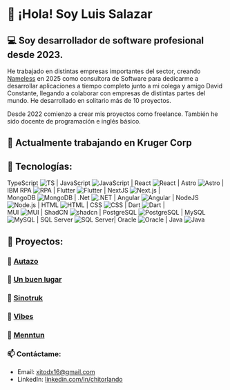 # 👋 ¡Hola! Soy Luis Salazar

## 💻 Soy desarrollador de software profesional desde 2023.

He trabajado en distintas empresas importantes del sector, creando [Nameless](https://namelessec.com) en 2025 como consultora de Software para dedicarme a desarrollar aplicaciones a tiempo completo junto a mi colega y amigo David Constante, llegando a colaborar con empresas de distintas partes del mundo. He desarrollado en solitario más de 10 proyectos.

Desde 2022 comienzo a crear mis proyectos como freelance. También he sido docente de programación e inglés básico.

## 🚀 Actualmente trabajando en Kruger Corp 

## 🔧 Tecnologías:

TypeScript ![TS](https://img.shields.io/badge/-%20-3178C6?style=flat&logo=typescript&logoColor=white) | JavaScript ![JavaScript](https://img.shields.io/badge/-%20-F7DF1E?style=flat&logo=javascript&logoColor=black) | React ![React](https://img.shields.io/badge/-%20-20232A?style=flat&logo=react&logoColor=61DAFB) | Astro ![Astro](https://img.shields.io/badge/-%20-FF5D01?style=flat&logo=astro&logoColor=white) | IBM RPA ![RPA](https://img.shields.io/badge/-%20-0088CE?style=flat&logo=automation-anywhere&logoColor=white) | Flutter ![Flutter](https://img.shields.io/badge/-%20-02569B?style=flat&logo=flutter&logoColor=white) | NextJS ![Next.js](https://img.shields.io/badge/-%20-000000?style=flat&logo=next.js&logoColor=white) |
<br/>
MongoDB ![MongoDB](https://img.shields.io/badge/-%20-47A248?style=flat&logo=mongodb&logoColor=white) | .Net  ![.NET](https://img.shields.io/badge/-%20-512BD4?style=flat&logo=dotnet&logoColor=white) | 
Angular  ![Angular](https://img.shields.io/badge/-%20-DD0031?style=flat&logo=angular&logoColor=white) |
NodeJS ![Node.js](https://img.shields.io/badge/-%20-339933?style=flat&logo=node.js&logoColor=white) | 
HTML ![HTML](https://img.shields.io/badge/-%20-E34F26?style=flat&logo=html5&logoColor=white) |  CSS ![CSS](https://img.shields.io/badge/-%20-1572B6?style=flat&logo=css3&logoColor=white) | Dart ![Dart](https://img.shields.io/badge/-%20-0175C2?style=flat&logo=dart&logoColor=white) | 
<br/>
MUI ![MUI](https://img.shields.io/badge/-%20-007FFF?style=flat&logo=mui&logoColor=white) | ShadCN ![shadcn](https://img.shields.io/badge/-%20-111827?style=flat&logo=tailwindcss&logoColor=white) | 
PostgreSQL ![PostgreSQL](https://img.shields.io/badge/-%20-336791?style=flat&logo=postgresql&logoColor=white) | MySQL ![MySQL](https://img.shields.io/badge/-%20-4479A1?style=flat&logo=mysql&logoColor=white) | 
SQL Server ![SQL Server](https://img.shields.io/badge/-%20-CC2927?style=flat&logo=microsoftsqlserver&logoColor=white)| 
Oracle ![Oracle](https://img.shields.io/badge/-%20-F80000?style=flat&logo=oracle&logoColor=white)
 | Java ![Java](https://img.shields.io/badge/-%20-007396?style=flat&logo=openjdk&logoColor=white)

## 🧱 Proyectos:

### 🚙 [Autazo](https://autazo.com)
### 🏡 [Un buen lugar](http://unbuenlugar.com)
### 🚛 [Sinotruk](https://sinotruk.com.ec)
### 👕 [Vibes](https://vibesdress.com)
### 🧠 [Menntun](https://menntun.edu.ec)

### 📫 Contáctame:
- Email: xitodx16@gmail.com
- LinkedIn: [linkedin.com/in/chitorlando](https://linkedin.com/in/chitorlando)
